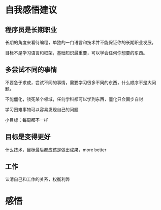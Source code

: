 # 自我感悟建议

## 程序员是长期职业

长期的角度来看待编程，单独的一门语言和技术并不能保证你的长期职业发展。

目标不是学习语言和框架，基础知识最重要，可以学会任何你想要的东西。

## 多尝试不同的事情

不要急于求成，尝试不同的事情，需要学习很多不同的东西，什么顺序不是大问题。

不能僵化，锁死某个领域，任何学科都可以学到东西，僵化只会固步自封

学习困难事物可以容易发现自己的问题

小目标：每周都不一样

## 目标是变得更好

什么技术，目标最后都应该是做出成果，more better



## 工作

认清自己和工作的关系，权衡利弊

# 感悟
